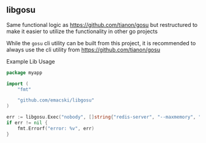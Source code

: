 libgosu
-------

Same functional logic as https://github.com/tianon/gosu but restructured to make it easier to utilize the functionality in other go projects

While the `gosu` cli utility can be built from this project, it is recommended to always use the cli utility from https://github.com/tianon/gosu

Example Lib Usage
```go
package myapp

import (
	"fmt"

	"github.com/emacski/libgosu"
)

err := libgosu.Exec("nobody", []string{"redis-server", "--maxmemory", "2mb", "6379"})
if err != nil {
	fmt.Errorf("error: %v", err)
}
```
